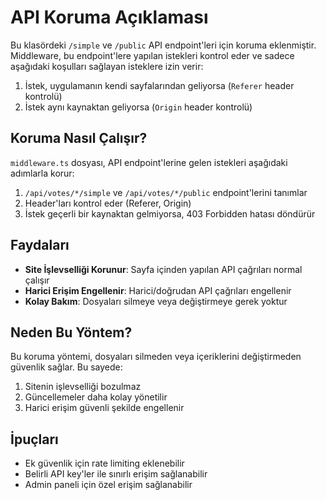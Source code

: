 # API Koruma Açıklaması

Bu klasördeki `/simple` ve `/public` API endpoint'leri için koruma eklenmiştir. Middleware, bu endpoint'lere yapılan istekleri kontrol eder ve sadece aşağıdaki koşulları sağlayan isteklere izin verir:

1. İstek, uygulamanın kendi sayfalarından geliyorsa (`Referer` header kontrolü)
2. İstek aynı kaynaktan geliyorsa (`Origin` header kontrolü)

## Koruma Nasıl Çalışır?

`middleware.ts` dosyası, API endpoint'lerine gelen istekleri aşağıdaki adımlarla korur:

1. `/api/votes/*/simple` ve `/api/votes/*/public` endpoint'lerini tanımlar
2. Header'ları kontrol eder (Referer, Origin)
3. İstek geçerli bir kaynaktan gelmiyorsa, 403 Forbidden hatası döndürür

## Faydaları

- **Site İşlevselliği Korunur**: Sayfa içinden yapılan API çağrıları normal çalışır
- **Harici Erişim Engellenir**: Harici/doğrudan API çağrıları engellenir
- **Kolay Bakım**: Dosyaları silmeye veya değiştirmeye gerek yoktur

## Neden Bu Yöntem?

Bu koruma yöntemi, dosyaları silmeden veya içeriklerini değiştirmeden güvenlik sağlar. Bu sayede:

1. Sitenin işlevselliği bozulmaz
2. Güncellemeler daha kolay yönetilir
3. Harici erişim güvenli şekilde engellenir

## İpuçları

- Ek güvenlik için rate limiting eklenebilir
- Belirli API key'ler ile sınırlı erişim sağlanabilir
- Admin paneli için özel erişim sağlanabilir
